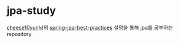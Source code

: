 # jpa-study

[cheese10yun](https://cheese10yun.github.io)님의 [spring-jpa-best-practices](https://github.com/cheese10yun/spring-jpa-best-practices)
설명을 통해 jpa를 공부하는 repository  
